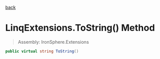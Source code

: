 ﻿

[back](/IronSphere.Extensions/types/LinqExtensions)

# LinqExtensions.ToString() Method

> Assembly: IronSphere.Extensions

```csharp
public virtual string ToString()
```



 
